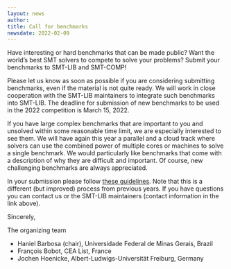 ```yaml
---
layout: news
author:
title: Call for benchmarks
newsdate: 2022-02-09
---
```

Have interesting or hard benchmarks that can be made public? Want the
world’s best SMT solvers to compete to solve your problems? Submit
your benchmarks to SMT-LIB and SMT-COMP!

Please let us know as soon as possible if you are considering submitting benchmarks, even if the material is not quite ready. We will work in close cooperation with the SMT-LIB maintainers to integrate such benchmarks into SMT-LIB. The deadline for submission of new benchmarks to be used in the 2022 competition is March 15, 2022.

If you have large complex benchmarks that are important to you and unsolved within some reasonable time limit, we are especially interested to see them. We will have again this year a parallel and a cloud track where solvers can use the combined power of multiple cores or machines to solve a single benchmark. We would particularly like benchmarks that come with a description of why they are difficult and important. Of course, new challenging benchmarks are always appreciated.

In your submission please follow [these guidelines](https://smt-comp.github.io/benchmark_submission.html).  Note that this is a different (but improved) process from previous years. If you have questions you can contact us or the SMT-LIB maintainers (contact information in the link above).

Sincerely,

The organizing team

* Haniel Barbosa (chair), Universidade Federal de Minas Gerais, Brazil
* François Bobot, CEA List, France
* Jochen Hoenicke, Albert-Ludwigs-Universität Freiburg, Germany
